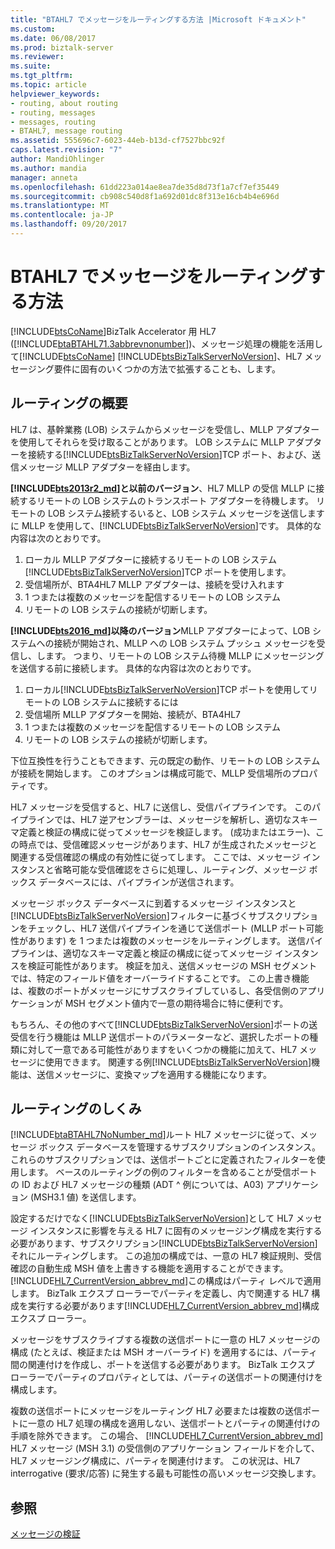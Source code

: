 ```yaml
---
title: "BTAHL7 でメッセージをルーティングする方法 |Microsoft ドキュメント"
ms.custom: 
ms.date: 06/08/2017
ms.prod: biztalk-server
ms.reviewer: 
ms.suite: 
ms.tgt_pltfrm: 
ms.topic: article
helpviewer_keywords:
- routing, about routing
- routing, messages
- messages, routing
- BTAHL7, message routing
ms.assetid: 555696c7-6023-44eb-b13d-cf7527bbc92f
caps.latest.revision: "7"
author: MandiOhlinger
ms.author: mandia
manager: anneta
ms.openlocfilehash: 61dd223a014ae8ea7de35d8d73f1a7cf7ef35449
ms.sourcegitcommit: cb908c540d8f1a692d01dc8f313e16cb4b4e696d
ms.translationtype: MT
ms.contentlocale: ja-JP
ms.lasthandoff: 09/20/2017
---
```

# <a name="how-btahl7-routes-messages"></a>BTAHL7 でメッセージをルーティングする方法
[!INCLUDE[btsCoName](../../includes/btsconame-md.md)]BizTalk Accelerator 用 HL7 ([!INCLUDE[btaBTAHL71.3abbrevnonumber](../../includes/btabtahl71-3abbrevnonumber-md.md)])、メッセージ処理の機能を活用して[!INCLUDE[btsCoName](../../includes/btsconame-md.md)] [!INCLUDE[btsBizTalkServerNoVersion](../../includes/btsbiztalkservernoversion-md.md)]、HL7 メッセージング要件に固有のいくつかの方法で拡張することも、します。  

## <a name="routing-overview"></a>ルーティングの概要

HL7 は、基幹業務 (LOB) システムからメッセージを受信し、MLLP アダプターを使用してそれらを受け取ることがあります。 LOB システムに MLLP アダプターを接続する[!INCLUDE[btsBizTalkServerNoVersion](../../includes/btsbiztalkservernoversion-md.md)]TCP ポート、および、送信メッセージ MLLP アダプターを経由します。

 **[!INCLUDE[bts2013r2_md](../../includes/bts2013r2-md.md)]と以前のバージョン**、HL7 MLLP の受信 MLLP に接続するリモートの LOB システムのトランスポート アダプターを待機します。 リモートの LOB システム接続するいると、LOB システム メッセージを送信しますに MLLP を使用して、[!INCLUDE[btsBizTalkServerNoVersion](../../includes/btsbiztalkservernoversion-md.md)]です。 具体的な内容は次のとおりです。 

1. ローカル MLLP アダプターに接続するリモートの LOB システム[!INCLUDE[btsBizTalkServerNoVersion](../../includes/btsbiztalkservernoversion-md.md)]TCP ポートを使用します。 
2. 受信場所が、BTA4HL7 MLLP アダプターは、接続を受け入れます 
3. 1 つまたは複数のメッセージを配信するリモートの LOB システム 
4. リモートの LOB システムの接続が切断します。

 **[!INCLUDE[bts2016_md](../../includes/bts2016-md.md)]以降のバージョン**MLLP アダプターによって、LOB システムへの接続が開始され、MLLP への LOB システム プッシュ メッセージを受信し、します。 つまり、リモートの LOB システム待機 MLLP にメッセージングを送信する前に接続します。 具体的な内容は次のとおりです。 

1. ローカル[!INCLUDE[btsBizTalkServerNoVersion](../../includes/btsbiztalkservernoversion-md.md)]TCP ポートを使用してリモートの LOB システムに接続するには 
2. 受信場所 MLLP アダプターを開始、接続が、BTA4HL7 
3. 1 つまたは複数のメッセージを配信するリモートの LOB システム 
4. リモートの LOB システムの接続が切断します。 

下位互換性を行うこともできます、元の既定の動作、リモートの LOB システムが接続を開始します。 このオプションは構成可能で、MLLP 受信場所のプロパティです。 
 
HL7 メッセージを受信すると、HL7 に送信し、受信パイプラインです。 このパイプラインでは、HL7 逆アセンブラーは、メッセージを解析し、適切なスキーマ定義と検証の構成に従ってメッセージを検証します。 (成功またはエラー)、この時点では、受信確認メッセージがあります、HL7 が生成されたメッセージと関連する受信確認の構成の有効性に従ってします。 ここでは、メッセージ インスタンスと省略可能な受信確認をさらに処理し、ルーティング、メッセージ ボックス データベースには、パイプラインが送信されます。  
  
 メッセージ ボックス データベースに到着するメッセージ インスタンスと[!INCLUDE[btsBizTalkServerNoVersion](../../includes/btsbiztalkservernoversion-md.md)]フィルターに基づくサブスクリプションをチェックし、HL7 送信パイプラインを通じて送信ポート (MLLP ポート可能性があります) を 1 つまたは複数のメッセージをルーティングします。 送信パイプラインは、適切なスキーマ定義と検証の構成に従ってメッセージ インスタンスを検証可能性があります。 検証を加え、送信メッセージの MSH セグメントでは、特定のフィールド値をオーバーライドすることです。 この上書き機能は、複数のポートがメッセージにサブスクライブしているし、各受信側のアプリケーションが MSH セグメント値内で一意の期待場合に特に便利です。  
  
 もちろん、その他のすべて[!INCLUDE[btsBizTalkServerNoVersion](../../includes/btsbiztalkservernoversion-md.md)]ポートの送受信を行う機能は MLLP 送信ポートのパラメーターなど、選択したポートの種類に対して一意である可能性がありますをいくつかの機能に加えて、HL7 メッセージに使用できます。 関連する例[!INCLUDE[btsBizTalkServerNoVersion](../../includes/btsbiztalkservernoversion-md.md)]機能は、送信メッセージに、変換マップを適用する機能になります。  
  
## <a name="how-routing-works"></a>ルーティングのしくみ

[!INCLUDE[btaBTAHL7NoNumber_md](../../includes/btabtahl7nonumber-md.md)]ルート HL7 メッセージに従って、メッセージ ボックス データベースを管理するサブスクリプションのインスタンス。 これらのサブスクリプションでは、送信ポートごとに定義されたフィルターを使用します。 ベースのルーティングの例のフィルターを含めることが受信ポートの ID および HL7 メッセージの種類 (ADT ^ 例については、A03) アプリケーション (MSH3.1 値) を送信します。  
  
 設定するだけでなく[!INCLUDE[btsBizTalkServerNoVersion](../../includes/btsbiztalkservernoversion-md.md)]として HL7 メッセージ インスタンスに影響を与える HL7 に固有のメッセージング構成を実行する必要があります、サブスクリプション[!INCLUDE[btsBizTalkServerNoVersion](../../includes/btsbiztalkservernoversion-md.md)]それにルーティングします。 この追加の構成では、一意の HL7 検証規則、受信確認の自動生成 MSH 値を上書きする機能を適用することができます。 [!INCLUDE[HL7_CurrentVersion_abbrev_md](../../includes/hl7-currentversion-abbrev-md.md)]この構成はパーティ レベルで適用します。 BizTalk エクスプ ローラーでパーティを定義し、内で関連する HL7 構成を実行する必要があります[!INCLUDE[HL7_CurrentVersion_abbrev_md](../../includes/hl7-currentversion-abbrev-md.md)]構成エクスプ ローラー。  
  
 メッセージをサブスクライブする複数の送信ポートに一意の HL7 メッセージの構成 (たとえば、検証または MSH オーバーライド) を適用するには、パーティ間の関連付けを作成し、ポートを送信する必要があります。 BizTalk エクスプ ローラーでパーティのプロパティとしては、パーティの送信ポートの関連付けを構成します。  
  
 複数の送信ポートにメッセージをルーティング HL7 必要または複数の送信ポートに一意の HL7 処理の構成を適用しない、送信ポートとパーティの関連付けの手順を除外できます。 この場合、 [!INCLUDE[HL7_CurrentVersion_abbrev_md](../../includes/hl7-currentversion-abbrev-md.md)] HL7 メッセージ (MSH 3.1) の受信側のアプリケーション フィールドを介して、HL7 メッセージング構成に、パーティを関連付けます。 この状況は、HL7 interrogative (要求/応答) に発生する最も可能性の高いメッセージ交換します。  
  
## <a name="see-also"></a>参照  
 [メッセージの検証](../../adapters-and-accelerators/accelerator-hl7/message-validation.md)